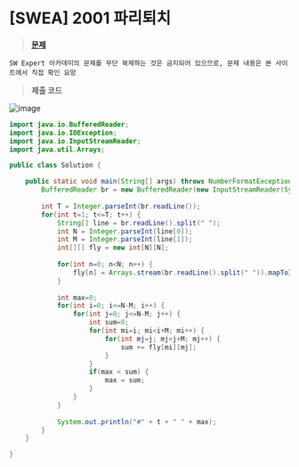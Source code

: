 # [SWEA] 2001 파리퇴치
> **[문제](https://swexpertacademy.com/main/talk/solvingClub/problemView.do?solveclubId=AX69tP7quW4DFAVm&contestProbId=AV5PzOCKAigDFAUq&probBoxId=AX7C26xKL7sDFAVm&type=PROBLEM&problemBoxTitle=day0204&problemBoxCnt=4)**
> 
	SW Expert 아카데미의 문제를 무단 복제하는 것은 금지되어 있으므로, 문제 내용은 본 사이트에서 직접 확인 요망

> **제출 코드**

![image](https://user-images.githubusercontent.com/80896077/174945123-671826d0-fb57-4a40-940b-dc7506f50dac.png)

```java
import java.io.BufferedReader;
import java.io.IOException;
import java.io.InputStreamReader;
import java.util.Arrays;

public class Solution {

	public static void main(String[] args) throws NumberFormatException, IOException {
		BufferedReader br = new BufferedReader(new InputStreamReader(System.in));
		
		int T = Integer.parseInt(br.readLine());
		for(int t=1; t<=T; t++) {
			String[] line = br.readLine().split(" ");
			int N = Integer.parseInt(line[0]);
			int M = Integer.parseInt(line[1]);
			int[][] fly = new int[N][N];
			
			for(int n=0; n<N; n++) {
				fly[n] = Arrays.stream(br.readLine().split(" ")).mapToInt(Integer::parseInt).toArray();
			}
			
			int max=0;
			for(int i=0; i<=N-M; i++) {
				for(int j=0; j<=N-M; j++) {
					int sum=0;
					for(int mi=i; mi<i+M; mi++) {
						for(int mj=j; mj<j+M; mj++) {
							sum += fly[mi][mj];
						}
					}
					if(max < sum) {
						max = sum;
					}
				}
			}
			
			System.out.println("#" + t + " " + max);
		}
	}

}
```
